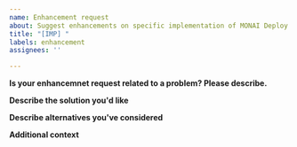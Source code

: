 ```yaml
---
name: Enhancement request
about: Suggest enhancements on specific implementation of MONAI Deploy App SDK and example applications
title: "[IMP] "
labels: enhancement
assignees: ''

---
```


**Is your enhancemnet request related to a problem? Please describe.**
<!--
A clear and concise description of what the enhancement needs to be. Ex. The example app can be improved to show me how to [...]
-->

**Describe the solution you'd like**
<!--
A clear and concise description of what you want to happen.
-->

**Describe alternatives you've considered**
<!--
A clear and concise description of any alternative solutions you've considered.
-->

**Additional context**
<!--
Add any other context, code examples, or references to existing implementations about the feature request here.
-->

